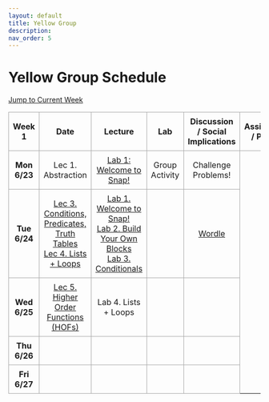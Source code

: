 ```yaml
---
layout: default
title: Yellow Group
description: 
nav_order: 5
---
```


# Yellow Group Schedule
<!-- Add styles for alternating row colors and borders -->
<style>
    .schedule-table {
        border-collapse: collapse;
        width: 100%;
        text-align: center;
    }
    .schedule-table th, .schedule-table td {
        border: 1px solid #A9A9A9; /* Darker border for all rows and columns */
        padding: 8px;
    }
</style>

<!-- Add a jump-to button to navigate to the current week -->
<p>
    <a href="#week1">Jump to Current Week</a>
</p>

<!-- Week 1 Calendar -->
<table class="table table-bordered schedule-table" id="week1">
  <thead>
    <tr>
      <th class="center schedule-week-num">Week 1</th>
      <th>Date</th>
      <th>Lecture</th>
      <th>Lab</th>
      <th>Discussion / Social Implications</th>
      <th>Assignment / Project</th>
    </tr>
  </thead>
  <tbody class="content">
    <tr>
        <th>Mon 6/23</th> <!-- Date -->
        <td>Lec 1. Abstraction</td><!-- Lecture -->
        <td><a href="https://cs10.org/bjc-r/llab/html/topic.html?1&2&3&topic=berkeley_bjc%2Fintro_pair%2F1-introduction.topic&course&novideo&noreading&noassignment">Lab 1: Welcome to Snap!</a></td><!-- Lab -->
        <td>Group Activity</td> <!-- Discussion -->
        <td>Challenge Problems!</td> <!-- Assignment / Exam -->
    </tr>
    <tr>
        <th>Tue 6/24</th> <!-- Date -->
        <td><a href="https://docs.google.com/presentation/d/12hrzIf6xTr3KwZJ1wSJ2LmpG4HR_pLfecn6FNS_fBHg/edit?usp=sharing">Lec 3. Conditions, Predicates, Truth Tables<br/>
        Lec 4. Lists + Loops</a></td><!-- Lecture -->
        <td><a href="/bjc-su25/lab_directory">Lab 1. Welcome to Snap!</a><br/>
        <a href="/bjc-su25/lab_directory">Lab 2. Build Your Own Blocks</a><br/>
        <a href="/bjc-su25/lab_directory">Lab 3. Conditionals</a><br/></td> 
        <td></td> <!-- Discussion -->
        <td><a href="/bjc-su25/projects">Wordle</a><br/></td> <!-- Assignment / Exam -->
    </tr>
    <tr>
        <th>Wed 6/25</th> <!-- Date -->
        <td><a href="https://docs.google.com/presentation/d/12hrzIf6xTr3KwZJ1wSJ2LmpG4HR_pLfecn6FNS_fBHg/edit?usp=sharing">Lec 5. Higher Order Functions (HOFs)</a></td> <!-- Lecture -->
        <td>Lab 4. Lists + Loops</td><!-- Lab -->
        <td></td> <!-- Discussion -->
        <td></td> <!-- Assignments -->
    </tr>
    <tr>
        <th>Thu 6/26</th> <!-- Date -->
        <td></td><!-- Lecture -->
        <td></td> <!-- Lab -->
        <td></td> <!-- Discussion -->
        <td></td> <!-- Assignment / Exam -->
    </tr>
    <tr>
        <th>Fri 6/27</th> <!-- Date -->
        <td></td><!-- Lecture -->
        <td></td> <!-- Lab -->
        <td></td> <!-- Discussion -->
        <td></td> <!-- Assignment / Exam -->
    </tr>
  </tbody>
</table>

<br/>
